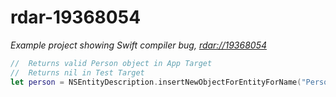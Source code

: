 # rdar-19368054

*Example project showing Swift compiler bug, [rdar://19368054](http://openradar.appspot.com/19368054)*

````swift
//  Returns valid Person object in App Target
//  Returns nil in Test Target
let person = NSEntityDescription.insertNewObjectForEntityForName("Person", inManagedObjectContext: context) as? Person
````
